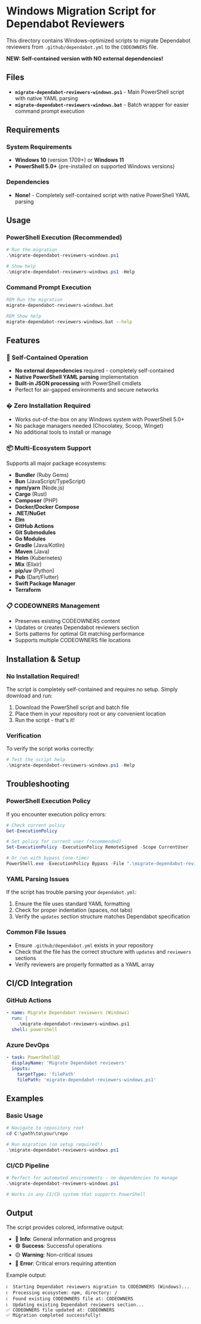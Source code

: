 # Windows Migration Script for Dependabot Reviewers

This directory contains Windows-optimized scripts to migrate Dependabot reviewers from `.github/dependabot.yml` to the `CODEOWNERS` file.

**NEW: Self-contained version with NO external dependencies!**

## Files

- **`migrate-dependabot-reviewers-windows.ps1`** - Main PowerShell script with native YAML parsing
- **`migrate-dependabot-reviewers-windows.bat`** - Batch wrapper for easier command prompt execution

## Requirements

### System Requirements
- **Windows 10** (version 1709+) or **Windows 11**
- **PowerShell 5.0+** (pre-installed on supported Windows versions)

### Dependencies
- **None!** - Completely self-contained script with native PowerShell YAML parsing

## Usage

### PowerShell Execution (Recommended)

```powershell
# Run the migration
.\migrate-dependabot-reviewers-windows.ps1

# Show help
.\migrate-dependabot-reviewers-windows.ps1 -Help
```

### Command Prompt Execution

```cmd
REM Run the migration
migrate-dependabot-reviewers-windows.bat

REM Show help
migrate-dependabot-reviewers-windows.bat --help
```

## Features

### 🚀 Self-Contained Operation
- **No external dependencies** required - completely self-contained
- **Native PowerShell YAML parsing** implementation
- **Built-in JSON processing** with PowerShell cmdlets
- Perfect for air-gapped environments and secure networks

### � Zero Installation Required
- Works out-of-the-box on any Windows system with PowerShell 5.0+
- No package managers needed (Chocolatey, Scoop, Winget)
- No additional tools to install or manage

### 📦 Multi-Ecosystem Support
Supports all major package ecosystems:
- **Bundler** (Ruby Gems)
- **Bun** (JavaScript/TypeScript)
- **npm/yarn** (Node.js)
- **Cargo** (Rust)
- **Composer** (PHP)
- **Docker/Docker Compose**
- **.NET/NuGet**
- **Elm**
- **GitHub Actions**
- **Git Submodules**
- **Go Modules**
- **Gradle** (Java/Kotlin)
- **Maven** (Java)
- **Helm** (Kubernetes)
- **Mix** (Elixir)
- **pip/uv** (Python)
- **Pub** (Dart/Flutter)
- **Swift Package Manager**
- **Terraform**

### 📋 CODEOWNERS Management
- Preserves existing CODEOWNERS content
- Updates or creates Dependabot reviewers section
- Sorts patterns for optimal Git matching performance
- Supports multiple CODEOWNERS file locations

## Installation & Setup

### No Installation Required!
The script is completely self-contained and requires no setup. Simply download and run:

1. Download the PowerShell script and batch file
2. Place them in your repository root or any convenient location
3. Run the script - that's it!

### Verification
To verify the script works correctly:
```powershell
# Test the script help
.\migrate-dependabot-reviewers-windows.ps1 -Help
```

## Troubleshooting

### PowerShell Execution Policy
If you encounter execution policy errors:

```powershell
# Check current policy
Get-ExecutionPolicy

# Set policy for current user (recommended)
Set-ExecutionPolicy -ExecutionPolicy RemoteSigned -Scope CurrentUser

# Or run with bypass (one-time)
PowerShell.exe -ExecutionPolicy Bypass -File ".\migrate-dependabot-reviewers-windows.ps1"
```

### YAML Parsing Issues
If the script has trouble parsing your `dependabot.yml`:
1. Ensure the file uses standard YAML formatting
2. Check for proper indentation (spaces, not tabs)
3. Verify the `updates` section structure matches Dependabot specification

### Common File Issues
- Ensure `.github/dependabot.yml` exists in your repository
- Check that the file has the correct structure with `updates` and `reviewers` sections
- Verify reviewers are properly formatted as a YAML array

## CI/CD Integration

### GitHub Actions
```yaml
- name: Migrate Dependabot reviewers (Windows)
  run: |
    .\migrate-dependabot-reviewers-windows.ps1
  shell: powershell
```

### Azure DevOps
```yaml
- task: PowerShell@2
  displayName: 'Migrate Dependabot reviewers'
  inputs:
    targetType: 'filePath'
    filePath: 'migrate-dependabot-reviewers-windows.ps1'
```

## Examples

### Basic Usage
```powershell
# Navigate to repository root
cd C:\path\to\your\repo

# Run migration (no setup required!)
.\migrate-dependabot-reviewers-windows.ps1
```

### CI/CD Pipeline
```powershell
# Perfect for automated environments - no dependencies to manage
.\migrate-dependabot-reviewers-windows.ps1

# Works in any CI/CD system that supports PowerShell
```

## Output

The script provides colored, informative output:
- 🔵 **Info**: General information and progress
- 🟢 **Success**: Successful operations
- 🟡 **Warning**: Non-critical issues
- 🔴 **Error**: Critical errors requiring attention

Example output:
```
ℹ️  Starting Dependabot reviewers migration to CODEOWNERS (Windows)...
ℹ️  Processing ecosystem: npm, directory: /
ℹ️  Found existing CODEOWNERS file at: CODEOWNERS
ℹ️  Updating existing Dependabot reviewers section...
✅ CODEOWNERS file updated at: CODEOWNERS
✅ Migration completed successfully!
```
